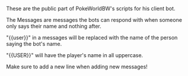 These are the public part of PokeWorldBW's scripts for his client bot.

The Messages are messages the bots can respond with when someone only says their name and nothing after.

"{{user}}" in a messages will be replaced with the name of the person saying the bot's name.

"{{USER}}" will have the player's name in all uppercase.

Make sure to add a new line when adding new messages!